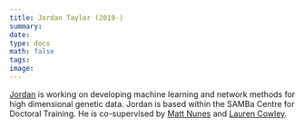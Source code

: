 ```yaml
---
title: Jordan Taylor (2019-)
summary:
date:
type: docs
math: false
tags:
image:
---
```


[Jordan](https://samba.ac.uk/student/jordan-taylor/) is working on developing machine learning and network methods for high dimensional genetic data. Jordan is based within the SAMBa Centre for Doctoral Training. He is co-supervised by [Matt Nunes](https://people.bath.ac.uk/man54/homepage.html) and [Lauren Cowley](https://researchportal.bath.ac.uk/en/persons/lauren-cowley).
